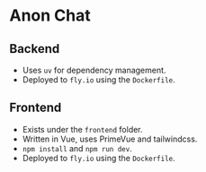 # Anon Chat

## Backend

- Uses `uv` for dependency management.
- Deployed to `fly.io` using the `Dockerfile`.

## Frontend

- Exists under the `frontend` folder.
- Written in Vue, uses PrimeVue and tailwindcss.
- `npm install` and `npm run dev`.
- Deployed to `fly.io` using the `Dockerfile`.
